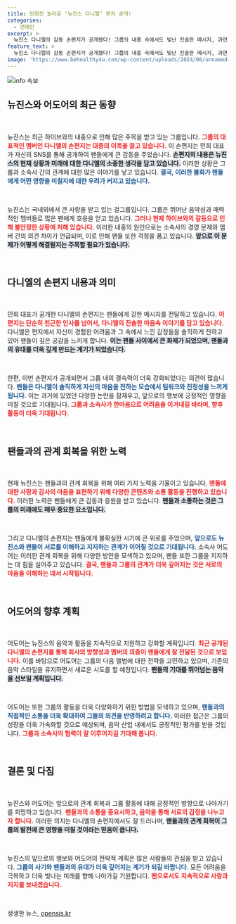 ```yaml
---
title: 민희진 놀라운 ‘뉴진스 다니엘’ 편지 공개!
categories:
  - 연예인
excerpt: >
  뉴진스 다니엘의 감동 손편지가 공개됐다! 그룹의 내홍 속에서도 빛난 진솔한 메시지, 과연 어떤 내용이었을까? 지금 바로 확인하세요!
feature_text: >
  뉴진스 다니엘의 감동 손편지가 공개됐다! 그룹의 내홍 속에서도 빛난 진솔한 메시지, 과연 어떤 내용이었을까? 지금 바로 확인하세요!
image: 'https://www.behealthy4u.com/wp-content/uploads/2024/06/unnamed-file.png'
---
```


<p><img src="https://www.behealthy4u.com/wp-content/uploads/2024/06/unnamed-file.png" alt="info 속보" /></p>

<h2 data-ke-size="size26">뉴진스와 어도어의 최근 동향</h2>

<p data-ke-size="size16">&nbsp;</p>

<p>뉴진스는 최근 하이브와의 내홍으로 인해 많은 주목을 받고 있는 그룹입니다. <b><span style="color: #ee2323;">그룹의 대표적인 멤버인 다니엘의 손편지는 대중의 이목을 끌고 있습니다.</span></b> 이 손편지는 민희 대표가 자신의 SNS를 통해 공개하여 팬들에게 큰 감동을 주었습니다. <b><span style="background-color: #21538527;">손편지의 내용은 뉴진스의 현재 상황과 미래에 대한 다니엘의 소중한 생각을 담고 있습니다.</span></b> 이러한 상황은 그룹과 소속사 간의 관계에 대한 많은 이야기를 낳고 있습니다. <b><span style="color: #1a5490;">결국, 이러한 불화가 팬들에게 어떤 영향을 미칠지에 대한 우려가 커지고 있습니다.</span></b> </p>

<p data-ke-size="size16">&nbsp;</p>

<p>뉴진스는 국내외에서 큰 사랑을 받고 있는 걸그룹입니다. 그룹은 뛰어난 음악성과 매력적인 멤버들로 많은 팬에게 호응을 얻고 있습니다. <b><span style="color: #ee2323;">그러나 현재 하이브와의 갈등으로 인해 불안정한 상황에 처해 있습니다.</span></b> 이러한 내홍의 원인으로는 소속사의 경영 문제와 멤버 간의 의견 차이가 언급되며, 이로 인해 팬들 또한 걱정을 품고 있습니다. <b><span style="background-color: #21538527;">앞으로 이 문제가 어떻게 해결될지는 주목할 필요가 있습니다.</span></b></p>

<p data-ke-size="size16">&nbsp;</p>

<h2 data-ke-size="size26">다니엘의 손편지 내용과 의미</h2>

<p data-ke-size="size16">&nbsp;</p>

<p>민희 대표가 공개한 다니엘의 손편지는 팬들에게 강한 메시지를 전달하고 있습니다. <b><span style="color: #ee2323;">이 편지는 단순히 친근한 인사를 넘어서, 다니엘의 진솔한 마음속 이야기를 담고 있습니다.</span></b> 다니엘은 편지에서 자신이 경험한 어려움과 그 속에서 느낀 감정들을 솔직하게 전하고 있어 팬들이 깊은 공감을 느끼게 합니다. <b><span style="background-color: #21538527;">이는 팬들 사이에서 큰 화제가 되었으며, 팬들과의 유대를 더욱 깊게 만드는 계기가 되었습니다.</span></b></p>

<p data-ke-size="size16">&nbsp;</p>

<p>한편, 이번 손편지가 공개되면서 그룹 내의 결속력이 더욱 강화되었다는 의견이 많습니다. <b><span style="color: #1a5490;">팬들은 다니엘이 솔직하게 자신의 마음을 전하는 모습에서 팀워크와 진정성을 느끼게 됩니다.</span></b> 이는 과거에 있었던 다양한 논란을 잠재우고, 앞으로의 행보에 긍정적인 영향을 미칠 것으로 기대됩니다. <b><span style="color: #ee2323;">그룹과 소속사가 한마음으로 어려움을 이겨내길 바라며, 향후 활동이 더욱 기대됩니다.</span></b></p>

<p data-ke-size="size16">&nbsp;</p>

<h2 data-ke-size="size26">팬들과의 관계 회복을 위한 노력</h2>

<p data-ke-size="size16">&nbsp;</p>

<p>현재 뉴진스는 팬들과의 관계 회복을 위해 여러 가지 노력을 기울이고 있습니다. <b><span style="color: #ee2323;">팬들에 대한 사랑과 감사의 마음을 표현하기 위해 다양한 콘텐츠와 소통 활동을 진행하고 있습니다.</span></b> 이러한 노력은 팬들에게 큰 감동과 응원을 받고 있습니다. <b><span style="background-color: #21538527;">팬들과 소통하는 것은 그룹의 미래에도 매우 중요한 요소입니다.</span></b></p>

<p data-ke-size="size16">&nbsp;</p>

<p>그리고 다니엘의 손편지는 팬들에게 불확실한 시기에 큰 위로를 주었으며, <b><span style="color: #1a5490;">앞으로도 뉴진스와 팬들이 서로를 이해하고 지지하는 관계가 이어질 것으로 기대됩니다.</span></b> 소속사 어도어는 이러한 관계 회복을 위해 다양한 방안을 모색하고 있으며, 팬들 또한 그룹을 지지하는 데 힘을 실어주고 있습니다. <b><span style="color: #ee2323;">결국, 팬들과 그룹의 관계가 더욱 깊어지는 것은 서로의 마음을 이해하는 데서 시작됩니다.</span></b></p>

<p data-ke-size="size16">&nbsp;</p>

<h2 data-ke-size="size26">어도어의 향후 계획</h2>

<p data-ke-size="size16">&nbsp;</p>

<p>어도어는 뉴진스의 음악과 활동을 지속적으로 지원하고 강화할 계획입니다. <b><span style="color: #ee2323;">최근 공개된 다니엘의 손편지를 통해 회사의 방향성과 멤버의 의중이 팬들에게 잘 전달된 것으로 보입니다.</span></b> 이를 바탕으로 어도어는 그룹의 다음 앨범에 대한 전략을 고민하고 있으며, 기존의 음악 스타일을 유지하면서 새로운 시도를 할 예정입니다. <b><span style="background-color: #21538527;">팬들의 기대를 뛰어넘는 음악을 선보일 계획입니다.</span></b></p>

<p data-ke-size="size16">&nbsp;</p>

<p>어도어는 또한 그룹의 활동을 더욱 다양화하기 위한 방법을 모색하고 있으며, <b><span style="color: #1a5490;">팬들과의 직접적인 소통을 더욱 확대하여 그들의 의견을 반영하려고 합니다.</span></b> 이러한 접근은 그룹의 성장을 더욱 가속화할 것으로 예상되며, 음악 산업 내에서도 긍정적인 평가를 받을 것입니다. <b><span style="color: #ee2323;">그룹과 소속사의 협력이 잘 이루어지길 기대해 봅니다.</span></b></p>

<p data-ke-size="size16">&nbsp;</p>

<h2 data-ke-size="size26">결론 및 다짐</h2>

<p data-ke-size="size16">&nbsp;</p>

<p>뉴진스와 어도어는 앞으로의 관계 회복과 그룹 활동에 대해 긍정적인 방향으로 나아가기를 희망하고 있습니다. <b><span style="color: #ee2323;"> 팬들과의 소통을 중요시하고, 음악을 통해 서로의 감정을 나누고자 합니다.</span></b> 이러한 의지는 다니엘의 손편지에서도 잘 드러나며, <b><span style="background-color: #21538527;">팬들과의 관계 회복이 그룹의 발전에 큰 영향을 미칠 것이라는 믿음이 큽니다.</span></b></p>

<p data-ke-size="size16">&nbsp;</p>

<p>뉴진스의 앞으로의 행보와 어도어의 전략적 계획은 많은 사람들의 관심을 받고 있습니다. <b><span style="color: #1a5490;">그룹의 사기와 팬들과의 유대가 더욱 깊어지는 계기가 되길 바랍니다.</span></b> 모든 어려움을 극복하고 더욱 빛나는 미래를 향해 나아가길 기원합니다. <b><span style="color: #ee2323;">팬으로서도 지속적으로 사랑과 지지를 보내겠습니다.</span></b></p>

<p data-ke-size="size16">&nbsp;</p>
생생한 뉴스, <a href="https://opensis.kr" rel="dofollow">opensis.kr</a>


